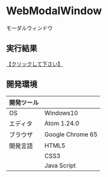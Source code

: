 # WebModalWindow
モーダルウィンドウ

## 実行結果
[【クリックして下さい】](https://xekid78.github.io/WebModalWindow/)
  
## 開発環境
| 開発ツール |  |
|:-|:-|
| OS | Windows10 |
| エディタ | Atom 1.24.0 |
| ブラウザ | Google Chrome 65 |
| 開発言語 | HTML5 |
| | CSS3 |
| | Java Script |
